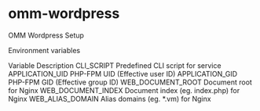 # omm-wordpress
OMM Wordpress Setup

Environment variables

Variable	Description
CLI_SCRIPT	Predefined CLI script for service
APPLICATION_UID	PHP-FPM UID (Effective user ID)
APPLICATION_GID	PHP-FPM GID (Effective group ID)
WEB_DOCUMENT_ROOT	Document root for Nginx
WEB_DOCUMENT_INDEX	Document index (eg. index.php) for Nginx
WEB_ALIAS_DOMAIN	Alias domains (eg. *.vm) for Nginx
